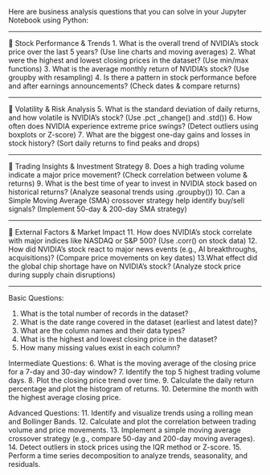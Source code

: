 Here are business analysis questions that you can solve in your Jupyter Notebook using Python:
________________________________________
📌 Stock Performance & Trends
1️. What is the overall trend of NVIDIA’s stock price over the last 5 years? (Use line charts and moving averages)
2️. What were the highest and lowest closing prices in the dataset? (Use min/max functions)
3️. What is the average monthly return of NVIDIA’s stock? (Use groupby with resampling)
4️. Is there a pattern in stock performance before and after earnings announcements? (Check dates & compare returns)
________________________________________
📌 Volatility & Risk Analysis
5. What is the standard deviation of daily returns, and how volatile is NVIDIA’s stock? (Use .pct _change() and .std())
6. How often does NVIDIA experience extreme price swings? (Detect outliers using boxplots or Z-score)
7️. What are the biggest one-day gains and losses in stock history? (Sort daily returns to find peaks and drops)
________________________________________
📌 Trading Insights & Investment Strategy
8️. Does a high trading volume indicate a major price movement? (Check correlation between volume & returns)
9️. What is the best time of year to invest in NVIDIA stock based on historical returns? (Analyze seasonal trends using .groupby())
10.  Can a Simple Moving Average (SMA) crossover strategy help identify buy/sell signals? (Implement 50-day & 200-day SMA strategy)
________________________________________
📌 External Factors & Market Impact
1️1. How does NVIDIA’s stock correlate with major indices like NASDAQ or S&P 500? (Use .corr() on stock data)
1️2. How did NVIDIA’s stock react to major news events (e.g., AI breakthroughs, acquisitions)? (Compare price movements on key dates)
1️3.What effect did the global chip shortage have on NVIDIA’s stock? (Analyze stock price during supply chain disruptions)
________________________________________

Basic Questions:
1.	What is the total number of records in the dataset?
2.	What is the date range covered in the dataset (earliest and latest date)?
3.	What are the column names and their data types?
4.	What is the highest and lowest closing price in the dataset?
5.	How many missing values exist in each column?

Intermediate Questions:
6.	What is the moving average of the closing price for a 7-day and 30-day window?
7.	Identify the top 5 highest trading volume days.
8.	Plot the closing price trend over time.
9.	Calculate the daily return percentage and plot the histogram of returns.
10.	Determine the month with the highest average closing price.

Advanced Questions:
11.	Identify and visualize trends using a rolling mean and Bollinger Bands.
12.	Calculate and plot the correlation between trading volume and price movements.
13.	Implement a simple moving average crossover strategy (e.g., compare 50-day and 200-day moving averages).
14.	Detect outliers in stock prices using the IQR method or Z-score.
15.	Perform a time series decomposition to analyze trends, seasonality, and residuals.


